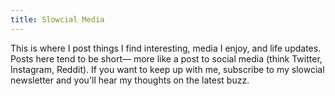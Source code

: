 ```yaml
---
title: Slowcial Media
---
```

This is where I post things I find interesting, media I enjoy, and life updates. Posts here tend to be short— more like a post to social media (think Twitter, Instagram, Reddit). If you want to keep up with me, subscribe to my slowcial newsletter and you'll hear my thoughts on the latest buzz.